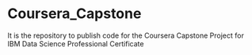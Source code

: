 # Coursera_Capstone
It is the repository to publish code for the Coursera Capstone Project for IBM Data Science Professional Certificate
